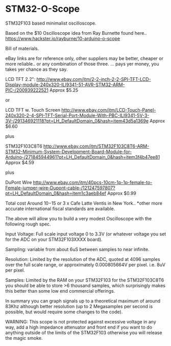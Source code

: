 # STM32-O-Scope
STM32F103 based minimalist oscilloscope. 

Based on the $10 Oscilloscope idea from Ray Burnette found here.. https://www.hackster.io/rayburne/10-arduino-o-scope

Bill of materials.
  
  eBay links are for reference only, other suppliers may be better, cheaper or more reliable.. or any combination of those three.
  ... pays yer money, you takes yer chance as they say. 
  
  LCD TFT 2.2":  http://www.ebay.com/itm/2-2-inch-2-2-SPI-TFT-LCD-Display-module-240x320-ILI9341-51-AVR-STM32-ARM-PIC-/200939222521    Approx $5.25

   or

  LCD TFT w. Touch Screen http://www.ebay.com/itm/LCD-Touch-Panel-240x320-2-4-SPI-TFT-Serial-Port-Module-With-PBC-ILI9341-5V-3-3V-/291346921118?pt=LH_DefaultDomain_0&hash=item43d5a1369e Approx $6.60

   plus

  STM32F103C8T6 http://www.ebay.com/itm/STM32F103C8T6-ARM-STM32-Minimum-System-Development-Board-Module-for-Arduino-/271845944961?pt=LH_DefaultDomain_0&hash=item3f4b47ee81 Approx $4.59

   plus 

  DuPont Wire http://www.ebay.com/itm/40pcs-10cm-1p-1p-female-to-Female-jumper-wire-Dupont-cable-/121247597807?pt=LH_DefaultDomain_0&hash=item1c3aeb84ef Approx $0.99
  
  Total cost Around $10-$15 or 3 x Cafe Latte Ventis in New York.. *other more accurate international fiscal standards are available.

The above will allow you to build a very modest Oscilloscope with the following rough spec. 

Input Voltage: Full scale input voltage 0 to 3.3V (or whatever voltage you set for the ADC on your STM32F103XXXX board). 

Sampling: variable from about 6uS between samples to near infinite. 

Resolution: Limited by the resolution of the ADC, quoted at 4096 samples over the full scale range, or approximately 0.000805664V per pixel. i.e. 8uV per pixel. 

Samples: Limited by the RAM on your STM32F103 for the STM32F103C8T6 you should be able to store >6 thousand samples, which surprisingly makes this better than some low end commercial offerings. 

In summary you can graph signals up to a theoretical maximum of around 83Khz although better resolution (up to 2 Megasamples per second is possible, but would require some changes to the code). 

WARNING: This scope is not protected against excessive voltage in any way, add a high impedance attenuator and front end if you want to do anything outside of the limits of the STM32F103 otherwise you will release the magic smoke. 

